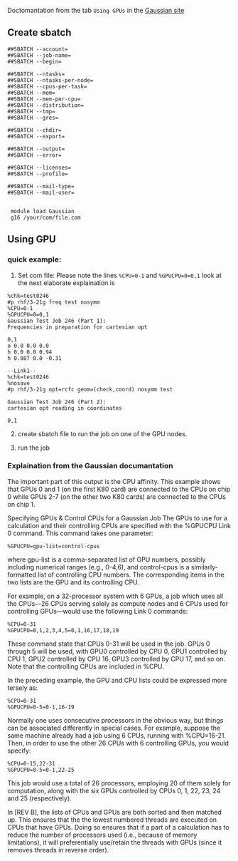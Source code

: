 Doctomantation from the tab ```Using GPUs``` in the  [Gaussian site](http://gaussian.com/running/?tabid=5)

## Create sbatch
```
##SBATCH --account=
##SBATCH --job-name=
##SBATCH --begin=

##SBATCH --ntasks=
##SBATCH --ntasks-per-node=
##SBATCH --cpus-per-task=
##SBATCH --mem=
##SBATCH --mem-per-cpu=
##SBATCH --distribution=
##SBATCH --tmp=
##SBATCH --gres=

##SBATCH --chdir=
##SBATCH --export=

##SBATCH --output=
##SBATCH --error=

##SBATCH --licenses=
##SBATCH --profile=

##SBATCH --mail-type=
##SBATCH --mail-user=


 module load Gaussian
 g16 /your/com/file.com
 ```

## Using GPU
### quick example:
1. Set com file:
Please note the lines ```%CPU=0-1``` and  ```%GPUCPU=0=0,1```
look at the next elaborate explaination is 
```
%chk=test0246
#p rhf/3-21g freq test nosymm
%CPU=0-1
%GPUCPU=0=0,1
Gaussian Test Job 246 (Part 1):
Frequencies in preparation for cartesian opt

0,1
o 0.0 0.0 0.0
h 0.0 0.0 0.94
h 0.887 0.0 -0.31

--Link1--
%chk=test0246
%nosave
#p rhf/3-21g opt=rcfc geom=(check,coord) nosymm test

Gaussian Test Job 246 (Part 2):
cartesian opt reading in coordinates

0,1
```

2. create sbatch file to run the job on one of the GPU nodes.

3. run the job

### Explaination from the Gaussian documantation
The important part of this output is the CPU affinity. This example shows that GPUs 0 and 1 (on the first K80 card) are connected to the CPUs on chip 0 while GPUs 2-7 (on the other two K80 cards) are connected to the CPUs on chip 1.

Specifying GPUs & Control CPUs for a Gaussian Job
The GPUs to use for a calculation and their controlling CPUs are specified with the %GPUCPU Link 0 command. This command takes one parameter:
```
%GPUCPU=gpu-list=control-cpus
```
where gpu-list is a comma-separated list of GPU numbers, possibly including numerical ranges (e.g., 0-4,6), and control-cpus is a similarly-formatted list of controlling CPU numbers. The corresponding items in the two lists are the GPU and its controlling CPU.

For example, on a 32-processor system with 6 GPUs, a job which uses all the CPUs—26 CPUs serving solely as compute nodes and 6 CPUs used for controlling GPUs—would use the following Link 0 commands:
```
%CPU=0-31                                
%GPUCPU=0,1,2,3,4,5=0,1,16,17,18,19
```

These command state that CPUs 0-31 will be used in the job. GPUs 0 through 5 will be used, with GPU0 controlled by CPU 0, GPU1 controlled by CPU 1, GPU2 controlled by CPU 16, GPU3 controlled by CPU 17, and so on. Note that the controlling CPUs are included in %CPU.

In the preceding example, the GPU and CPU lists could be expressed more tersely as:
```
%CPU=0-31
%GPUCPU=0-5=0-1,16-19
```
Normally one uses consecutive processors in the obvious way, but things can be associated differently in special cases. For example, suppose the same machine already had a job using 6 CPUs, running with %CPU=16-21. Then, in order to use the other 26 CPUs with 6 controlling GPUs, you would specify:

```
%CPU=0-15,22-31
%GPUCPU=0-5=0-1,22-25
```
This job would use a total of 26 processors, employing 20 of them solely for computation, along with the six GPUs controlled by CPUs 0, 1, 22, 23, 24 and 25 (respectively).

In [REV B], the lists of CPUs and GPUs are both sorted and then matched up. This ensures that the the lowest numbered threads are executed on CPUs that have GPUs. Doing so ensures that if a part of a calculation has to reduce the number of processors used (i.e., because of memory limitations), it will preferentially use/retain the threads with GPUs (since it removes threads in reverse order).


